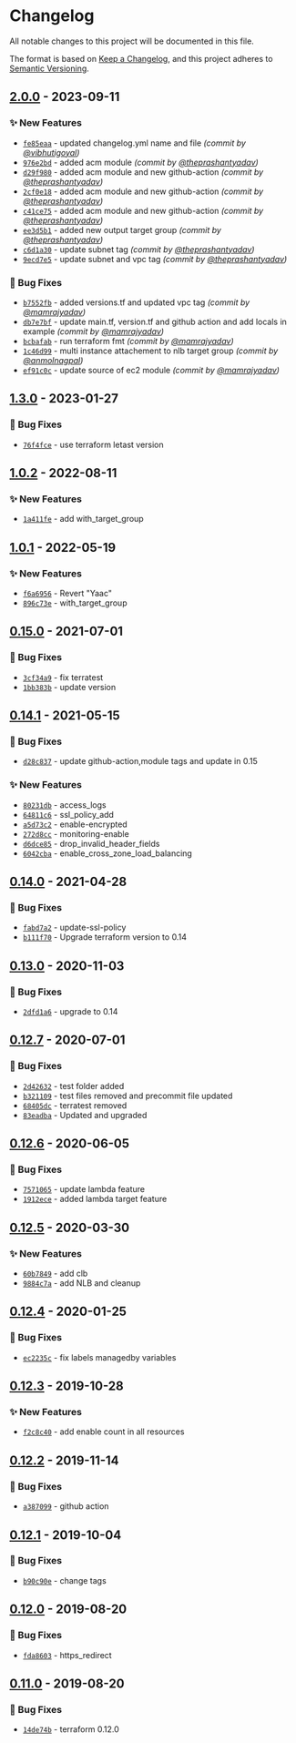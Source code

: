 # Changelog
All notable changes to this project will be documented in this file.

The format is based on [Keep a Changelog](https://keepachangelog.com/en/1.0.0/),
and this project adheres to [Semantic Versioning](https://semver.org/spec/v2.0.0.html).

## [2.0.0] - 2023-09-11
### :sparkles: New Features
- [`fe85eaa`](https://github.com/clouddrove/terraform-aws-alb/commit/fe85eaa4683fd49557af8f9d7fa4dc504fa809f3) - updated changelog.yml name and file *(commit by [@vibhutigoyal](https://github.com/vibhutigoyal))*
- [`976e2bd`](https://github.com/clouddrove/terraform-aws-alb/commit/976e2bd9ad81f7def90f42c9a193c833058fd6c7) - added acm module *(commit by [@theprashantyadav](https://github.com/theprashantyadav))*
- [`d29f980`](https://github.com/clouddrove/terraform-aws-alb/commit/d29f9809c3f107c489f4be8dedcb7e4a2e591d95) - added acm module and new github-action *(commit by [@theprashantyadav](https://github.com/theprashantyadav))*
- [`2cf0e18`](https://github.com/clouddrove/terraform-aws-alb/commit/2cf0e18fb6119be22d567b8e4fbcb2939b558211) - added acm module and new github-action *(commit by [@theprashantyadav](https://github.com/theprashantyadav))*
- [`c41ce75`](https://github.com/clouddrove/terraform-aws-alb/commit/c41ce75e0584bbcaa8e3be8fd437096b13f9fe3a) - added acm module and new github-action *(commit by [@theprashantyadav](https://github.com/theprashantyadav))*
- [`ee3d5b1`](https://github.com/clouddrove/terraform-aws-alb/commit/ee3d5b1eb60cf3f3f40f0fe00f094e76f9bdf146) - added new output target group *(commit by [@theprashantyadav](https://github.com/theprashantyadav))*
- [`c6d1a30`](https://github.com/clouddrove/terraform-aws-alb/commit/c6d1a302a248263544318fbc75434e4c61cc09c1) - update subnet tag *(commit by [@theprashantyadav](https://github.com/theprashantyadav))*
- [`9ecd7e5`](https://github.com/clouddrove/terraform-aws-alb/commit/9ecd7e5d73c420ba73bb87dac5f6ff9d19486f18) - update subnet and vpc tag *(commit by [@theprashantyadav](https://github.com/theprashantyadav))*

### :bug: Bug Fixes
- [`b7552fb`](https://github.com/clouddrove/terraform-aws-alb/commit/b7552fb6f33d0b00f22cc956046a706702c5fe85) - added versions.tf and updated vpc tag *(commit by [@mamrajyadav](https://github.com/mamrajyadav))*
- [`db7e7bf`](https://github.com/clouddrove/terraform-aws-alb/commit/db7e7bf804b106b1de59a3c881665929a9b3011e) - update main.tf, version.tf and github action and add locals in example *(commit by [@mamrajyadav](https://github.com/mamrajyadav))*
- [`bcbafab`](https://github.com/clouddrove/terraform-aws-alb/commit/bcbafab11266d380bd5e096a626d618a5e31e712) - run terraform fmt *(commit by [@mamrajyadav](https://github.com/mamrajyadav))*
- [`1c46d99`](https://github.com/clouddrove/terraform-aws-alb/commit/1c46d99e67dfe33cb073e7c48f987b1844786960) - multi instance attachement to nlb target group *(commit by [@anmolnagpal](https://github.com/anmolnagpal))*
- [`ef91c0c`](https://github.com/clouddrove/terraform-aws-alb/commit/ef91c0c60438d195f4ca24f50469ab881d30ddcd) - update source of ec2 module *(commit by [@mamrajyadav](https://github.com/mamrajyadav))*


## [1.3.0] - 2023-01-27
### :bug: Bug Fixes
- [`76f4fce`](https://github.com/clouddrove/terraform-aws-alb/commit/76f4fce8b71d0f9fa71ab068507e610c10e529a1) - use terraform letast version

## [1.0.2] - 2022-08-11
### :sparkles: New Features
- [`1a411fe`](https://github.com/clouddrove/terraform-aws-alb/commit/1a411fe44bb2e339e1a035b4552255d9b66aaeca) - add with_target_group


## [1.0.1] - 2022-05-19
### :sparkles: New Features
- [`f6a6956`](https://github.com/clouddrove/terraform-aws-alb/commit/f6a6956c8bd4135123584cbb5e1e151f2b8840c4) - Revert "Yaac"
- [`896c73e`](https://github.com/clouddrove/terraform-aws-alb/commit/896c73e5b729fd584f304da8abc91caf53b6681c) - with_target_group


## [0.15.0] - 2021-07-01
### :bug: Bug Fixes
- [`3cf34a9`](https://github.com/clouddrove/terraform-aws-alb/commit/3cf34a93635ed00be943fc78512c5e5cee7cadc5) - fix terratest
- [`1bb383b`](https://github.com/clouddrove/terraform-aws-alb/commit/1bb383b5ed051c23634d0b63474f44156f994b61) - update version

## [0.14.1] - 2021-05-15
### :bug: Bug Fixes
- [`d28c837`](https://github.com/clouddrove/terraform-aws-alb/commit/d28c837012972d49748e055bdb6d563e82abd8cb) - update github-action,module tags and update in 0.15

### :sparkles: New Features
- [`80231db`](https://github.com/clouddrove/terraform-aws-alb/commit/6e23823607fa03671378e6219e4086697f9cf236) - access_logs
- [`64811c6`](https://github.com/clouddrove/terraform-aws-alb/commit/64811c63c8ac73298a0eadcca8bce105fe9a6cef) - ssl_policy_add
- [`a5d73c2`](https://github.com/clouddrove/terraform-aws-alb/commit/a5d73c2accb43375eff585a379cb2e29ddc80ea5) - enable-encrypted
- [`272d8cc`](https://github.com/clouddrove/terraform-aws-alb/commit/272d8cc1571eab97fca63ef056305d6e001f5497) - monitoring-enable
- [`d6dce85`](https://github.com/clouddrove/terraform-aws-alb/commit/d6dce858beb131088d3f8a43373a5adfff007e8a) - drop_invalid_header_fields
- [`6042cba`](https://github.com/clouddrove/terraform-aws-alb/commit/6042cba01288f5e4573289265592338b05e6fb5f) - enable_cross_zone_load_balancing


## [0.14.0] - 2021-04-28
### :bug: Bug Fixes
- [`fabd7a2`](https://github.com/clouddrove/terraform-aws-alb/commit/fabd7a2faeb87a8598bf411054912e9cb3403b48) - update-ssl-policy
- [`b111f70`](https://github.com/clouddrove/terraform-aws-alb/commit/b111f70697792f192f72e488665a896b9719ee91) - Upgrade terraform version to 0.14


## [0.13.0] - 2020-11-03
### :bug: Bug Fixes
- [`2dfd1a6`](https://github.com/clouddrove/terraform-aws-alb/commit/2dfd1a61d7f841550863ad144e019c2da474419a) - upgrade to 0.14

## [0.12.7] - 2020-07-01
### :bug: Bug Fixes
- [`2d42632`](https://github.com/clouddrove/terraform-aws-alb/commit/2d426329538d1df50faf00dd7cc045c7b5da2011) - test folder added
- [`b321109`](https://github.com/clouddrove/terraform-aws-alb/commit/b321109025d8a347d0afaa84a2f4caefa283ab46) - test files removed and precommit file updated
- [`68405dc`](https://github.com/clouddrove/terraform-aws-alb/commit/68405dcda9bfee0686d3d11b3cdea13c7f9a2e57) - terratest removed
- [`83eadba`](https://github.com/clouddrove/terraform-aws-alb/commit/83eadba36c7618de9e1c092ad1a447c3209d83ce) - Updated and upgraded


## [0.12.6] - 2020-06-05
### :bug: Bug Fixes
- [`7571065`](https://github.com/clouddrove/terraform-aws-alb/commit/75710652bd273222ca164cfef37565cf9072e719) - update lambda feature
- [`1912ece`](https://github.com/clouddrove/terraform-aws-alb/commit/1912eceda9df55072d5b468477d30e1c2be97af3) - added lambda target feature

## [0.12.5] - 2020-03-30
### :sparkles: New Features
- [`60b7849`](https://github.com/clouddrove/terraform-aws-alb/commit/60b7849027ae79efb30bbdff07a0dc0078f70d4a) - add clb
- [`9884c7a`](https://github.com/clouddrove/terraform-aws-alb/commit/9884c7ad2786dab4e2b447694b140a50f76a161d) - add NLB and cleanup

## [0.12.4] - 2020-01-25
### :bug: Bug Fixes
- [`ec2235c`](https://github.com/clouddrove/terraform-aws-alb/commit/ec2235ccee6e2264d07fe7ae8984c9be855ac51f) - fix labels managedby variables

## [0.12.3] - 2019-10-28
### :sparkles: New Features
- [`f2c8c40`](https://github.com/clouddrove/terraform-aws-alb/commit/f2c8c406837c3e3f54f8b61d186970ba887fc130) - add enable count in all resources

## [0.12.2] - 2019-11-14
### :bug: Bug Fixes
- [`a387099`](https://github.com/clouddrove/terraform-aws-alb/commit/a3870998eb240d4f6dae45d77bd8a45050e2f5bf) - github action

## [0.12.1] - 2019-10-04
### :bug: Bug Fixes
- [`b90c90e`](https://github.com/clouddrove/terraform-aws-alb/commit/b90c90ef3ac87812a789d681cdfc740008da3555) - change tags

## [0.12.0] - 2019-08-20
### :bug: Bug Fixes
- [`fda8603`](https://github.com/clouddrove/terraform-aws-alb/commit/fda86037454978fd3205b95f21933b1fc17d1ca7) - https_redirect

## [0.11.0] - 2019-08-20
### :bug: Bug Fixes
- [`14de74b`](https://github.com/clouddrove/terraform-aws-alb/commit/14de74b3e9ee5021f118116670011a9622087fcf) - terraform 0.12.0


[0.11.0]: https://github.com/clouddrove/terraform-aws-alb/compare/0.11.0...master
[0.12.0]: https://github.com/clouddrove/terraform-aws-alb/compare/0.12.0...master
[0.12.1]: https://github.com/clouddrove/terraform-aws-alb/compare/0.12.1...master
[0.12.2]: https://github.com/clouddrove/terraform-aws-alb/compare/0.12.2...master
[0.12.3]: https://github.com/clouddrove/terraform-aws-alb/compare/0.12.3...master
[0.12.4]: https://github.com/clouddrove/terraform-aws-alb/compare/0.12.4...master
[0.12.5]: https://github.com/clouddrove/terraform-aws-alb/compare/0.12.5...master
[0.12.6]: https://github.com/clouddrove/terraform-aws-alb/compare/0.12.6...master
[0.12.7]: https://github.com/clouddrove/terraform-aws-alb/compare/0.12.6...master
[0.13.0]: https://github.com/clouddrove/terraform-aws-alb/compare/0.13.0...master
[0.14.0]: https://github.com/clouddrove/terraform-aws-alb/compare/0.14.0...master
[0.14.1]: https://github.com/clouddrove/terraform-aws-alb/compare/0.14.1...master
[0.15.0]: https://github.com/clouddrove/terraform-aws-alb/compare/0.15.0...master
[1.0.1]: https://github.com/clouddrove/terraform-aws-alb/compare/1.0.1...master
[1.0.2]: https://github.com/clouddrove/terraform-aws-alb/compare/1.0.2...master
[1.3.0]: https://github.com/clouddrove/terraform-aws-alb/compare/1.3.0...master
[2.0.0]: https://github.com/clouddrove/terraform-aws-alb/compare/1.3.0...2.0.0